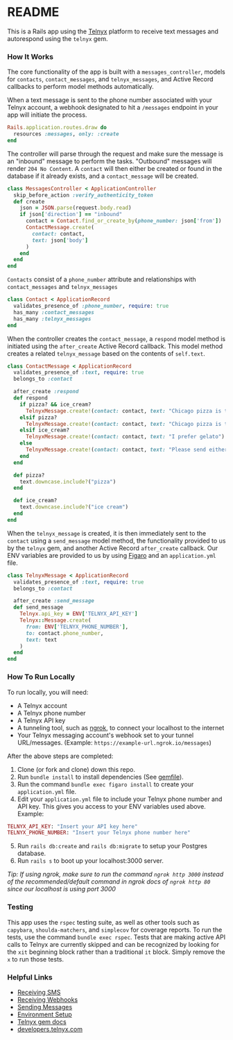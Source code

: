 # README

This is a Rails app using the [Telnyx](https://telnyx.com/) platform to receive text messages and autorespond using the `telnyx` gem.

### How It Works

The core functionality of the app is built with a `messages_controller`, models for `contacts`, `contact_messages`, and `telnyx_messages`, and Active Record callbacks to perform model methods automatically.

When a text message is sent to the phone number associated with your Telnyx account, a webhook designated to hit a `/messages` endpoint in your app will initiate the process.

```ruby
Rails.application.routes.draw do
  resources :messages, only: :create
end
```

The controller will parse through the request and make sure the message is an "inbound" message to perform the tasks. "Outbound" messages will render `204 No Content`. A `contact` will then either be created or found in the database if it already exists, and a `contact_message` will be created.

```ruby
class MessagesController < ApplicationController
  skip_before_action :verify_authenticity_token
  def create
    json = JSON.parse(request.body.read)
    if json['direction'] == "inbound"
      contact = Contact.find_or_create_by(phone_number: json['from'])
      ContactMessage.create(
        contact: contact, 
        text: json['body']
      )
    end
  end
end
```

`Contacts` consist of a `phone_number` attribute and relationships with `contact_messages` and `telnyx_messages`

```ruby
class Contact < ApplicationRecord
  validates_presence_of :phone_number, require: true
  has_many :contact_messages
  has_many :telnyx_messages
end
```

When the controller creates the `contact_message`, a `respond` model method is initiated using the `after_create` Active Record callback. This model method creates a related `telnyx_message` based on the contents of `self.text`. 

```ruby
class ContactMessage < ApplicationRecord
  validates_presence_of :text, require: true
  belongs_to :contact

  after_create :respond
  def respond
    if pizza? && ice_cream?
      TelnyxMessage.create!(contact: contact, text: "Chicago pizza is the best and I prefer gelato")
    elsif pizza?
      TelnyxMessage.create!(contact: contact, text: "Chicago pizza is the best")
    elsif ice_cream?
      TelnyxMessage.create!(contact: contact, text: "I prefer gelato")
    else
      TelnyxMessage.create!(contact: contact, text: "Please send either the word ‘pizza’ or ‘ice cream’ for a different response")
    end
  end

  def pizza?
    text.downcase.include?("pizza")
  end

  def ice_cream?
    text.downcase.include?("ice cream")
  end
end
```

When the `telnyx_message` is created, it is then immediately sent to the `contact` using a `send_message` model method, the functionality provided to us by the `telnyx` gem, and another Active Record `after_create` callback. Our ENV variables are provided to us by using [Figaro](https://github.com/laserlemon/figaro) and an `application.yml` file. 

```ruby
class TelnyxMessage < ApplicationRecord
  validates_presence_of :text, require: true
  belongs_to :contact

  after_create :send_message
  def send_message
    Telnyx.api_key = ENV['TELNYX_API_KEY']
    Telnyx::Message.create(
      from: ENV['TELNYX_PHONE_NUMBER'],
      to: contact.phone_number,
      text: text
    )
  end
end
```

### How To Run Locally

To run locally, you will need:

* A Telnyx account
* A Telnyx phone number
* A Telnyx API key
* A tunneling tool, such as [ngrok](https://developers.telnyx.com/docs/v2/development/ngrok), to connect your localhost to the internet
* Your Telnyx messaging account's webhook set to your tunnel URL/messages. (Example: `https://example-url.ngrok.io/messages`)

After the above steps are completed: 
1. Clone (or fork and clone) down this repo. 
2. Run `bundle install` to install dependencies (See [gemfile](https://github.com/drewwilliams5280/telnyx_app/blob/main/Gemfile)). 
3. Run the command `bundle exec figaro install` to create your `application.yml` file. 
4. Edit your `application.yml` file to include your Telnyx phone number and API key. This gives you access to your ENV variables used above. Example:

```ruby
TELNYX_API_KEY: "Insert your API key here"
TELNYX_PHONE_NUMBER: "Insert your Telnyx phone number here"
```

5. Run `rails db:create` and `rails db:migrate` to setup your Postgres database. 
6. Run `rails s` to boot up your localhost:3000 server.

*Tip: If using ngrok, make sure to run the command `ngrok http 3000` instead of the recommended/default command in ngrok docs of `ngrok http 80` since our localhost is using port 3000*

### Testing

This app uses the `rspec` testing suite, as well as other tools such as `capybara`, `shoulda-matchers`, and `simplecov` for coverage reports. To run the tests, use the command `bundle exec rspec`. Tests that are making active API calls to Telnyx are currently skipped and can be recognized by looking for the `xit` beginning block rather than a traditional `it` block. Simply remove the `x` to run those tests.

### Helpful Links

* [Receiving SMS](https://developers.telnyx.com/docs/v2/messaging/quickstarts/receiving-sms-and-mms)
* [Receiving Webhooks](https://developers.telnyx.com/docs/v2/messaging/receiving-webhooks)
* [Sending Messages](https://developers.telnyx.com/docs/v2/messaging/quickstarts/sending-sms-and-mms)
* [Environment Setup](https://developers.telnyx.com/docs/v2/development/dev-env-setup)
* [Telnyx gem docs](https://github.com/team-telnyx)
* [developers.telnyx.com](https://developers.telnyx.com/)
